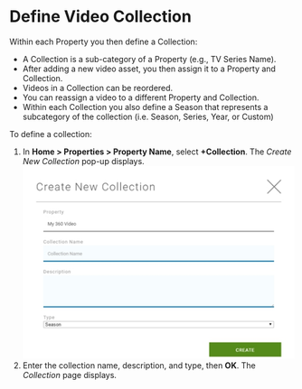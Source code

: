 # Define Video Collection

Within each Property you then define a Collection:

- A Collection is a sub-category of a Property (e.g., TV Series Name).
- After adding a new video asset, you then assign it to a Property and Collection.
- Videos in a Collection can be reordered.
- You can reassign a video to a different Property and Collection.
- Within each Collection you also define a Season that represents a subcategory of the collection (i.e. Season, Series, Year, or Custom)

To define a collection:

1. In **Home > Properties > Property Name**, select **+Collection**. The *Create New Collection* pop-up displays.
![Home](images\add_collection.jpg "Add Collection")
3. Enter the collection name, description, and type, then **OK**. The *Collection* page displays.
